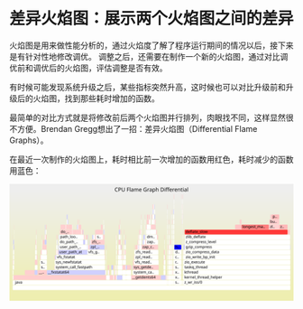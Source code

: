 # 差异火焰图：展示两个火焰图之间的差异

火焰图是用来做性能分析的，通过火焰度了解了程序运行期间的情况以后，接下来是有针对性地修改调优。
调整之后，还需要在制作一个新的火焰图，通过对比调优前和调优后的火焰图，评估调整是否有效。

有时候可能发现系统升级之后，某些指标突然升高，这时候也可以对比升级前和升级后的火焰图，找到那些耗时增加的函数。

最简单的对比方式就是将修改前后两个火焰图并行排列，肉眼找不同，这样显然很不方便。Brendan Gregg想出了一招：差异火焰图（Differential Flame Graphs）。

在最近一次制作的火焰图上，耗时相比前一次增加的函数用红色，耗时减少的函数用蓝色：

![差异火焰图](/img/linux/zfs-flamegraph-diff.svg)
